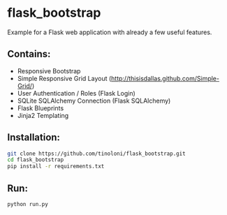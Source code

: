 # flask_bootstrap

Example for a Flask web application with already a few useful features. 

## Contains:
- Responsive Bootstrap
- Simple Responsive Grid Layout (http://thisisdallas.github.com/Simple-Grid/)
- User Authentication / Roles (Flask Login)
- SQLite SQLAlchemy Connection (Flask SQLAlchemy)
- Flask Blueprints
- Jinja2 Templating

## Installation:

```bash
git clone https://github.com/tinoloni/flask_bootstrap.git
cd flask_bootstrap
pip install -r requirements.txt
```

## Run:

```bash 
python run.py
```
